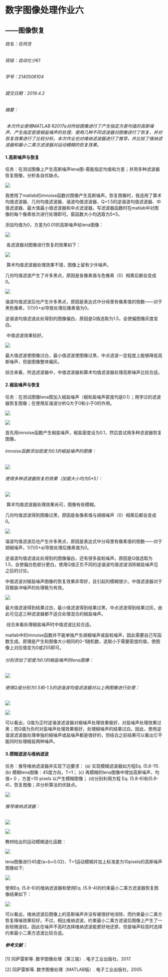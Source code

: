 # 数字图像处理作业六

## ——图像恢复



###### 姓名：任珂含 

###### 班级：自动化少61 

###### 学号：2140506104

###### 提交日期：2019.4.2



###### *摘要：*

​	*本次作业使用MATLAB R2017a对所给图像进行了产生指定方差均值的高斯噪声、产生指定密度椒盐噪声的处理，使用几种不同滤波器对图像进行了恢复，并对恢复效果进行了比较分析。本次作业也对维纳滤波器进行了推导，并比较了维纳滤波器和最小二乘方滤波器对运动模糊的恢复效果。*



#### 1.高斯噪声与恢复

​	任务：在测试图像上产生高斯噪声lena图-需能指定均值和方差；并用多种滤波器恢复图像，分析各自优缺点。

![](https://github.com/kathyrkh/hw56iiiii/raw/master/11.png)

我使用了matlab的imnoise函数对图像产生高斯噪声。恢复图像时，我选用了算术均值滤波器、几何均值滤波器、谐波均值滤波器、Q=1.5的逆谐波均值滤波器、中值滤波器、最大值最小值滤波器和中点滤波器。写滤波器函数时在matlab中对图像的每个像素依次进行处理即可。窗函数大小均选取为5*5。

添加均值为0，方差为0.01的高斯噪声给lena图像：

![](https://github.com/kathyrkh/hw56iiiii/raw/master/lenagau.png)

​	各滤波器对图像进行恢复的效果如下：

![](https://github.com/kathyrkh/hw56iiiii/raw/master/ifgau1.png)

​	算术均值滤波器处理效果不错，图像上留有少许噪声。

​	几何均值滤波产生了许多黑点，原因是各像素值与色像素（0）相乘后都会变成0。

![](https://github.com/kathyrkh/hw56iiiii/raw/master/ifgau2.png)

​	谐波均值滤波后也产生许多黑点，原因是表达式中分母里有像素值的倒数——对于黑色像素，1/(1/0+a)导致处理后像素值为0。

​	逆谐波均值滤波此处得到的图像偏白，原因是Q值选取为1.5，会使偏图像灰度变白。

​	中值滤波效果较好。





![](https://github.com/kathyrkh/hw56iiiii/raw/master/ifgau3.png)

​	最大值滤波使图像过白，最小值滤波使图像过黑，中点滤波一定程度上能够降低高斯噪声，但是图像整体偏灰。

​	综合来看，所选滤波器中，中值滤波器和算术均值滤波器处理高斯噪声比较合适。



#### 2.椒盐噪声与恢复

​	任务：在测试图像lena图加入椒盐噪声（椒和盐噪声密度均是0.1）；用学过的滤波器恢复图像；在使用反谐波分析Q大于0和小于0的作用。

![](https://github.com/kathyrkh/hw56iiiii/raw/master/jy11.png)

![](https://github.com/kathyrkh/hw56iiiii/raw/master/jy12.png)

首先用imnoise函数产生椒盐噪声，椒盐密度设为0.1，然后尝试用多种滤波器恢复图像。

###### imnoise函数添加密度为0.1的椒盐噪声的图像：

![](https://github.com/kathyrkh/hw56iiiii/raw/master/lenaps.png)

###### 使用多种滤波器恢复的效果（加窗大小均为5*5）：

![](https://github.com/kathyrkh/hw56iiiii/raw/master/ifps1.png)

​	算术均值滤波器处理效果尚可，图像有些模糊。

​	几何均值滤波得到图像过黑，原因是各像素值与胡椒噪声（0）相乘后都会变成0。

![](https://github.com/kathyrkh/hw56iiiii/raw/master/ifps2.png)

​	谐波均值滤波后也产生许多黑点，原因是表达式中分母里有像素值的倒数——对于胡椒噪声，1/(1/0+a)导致处理后像素值为0。

​	逆谐波均值滤波此处得到的图像偏白，还有很多盐粒噪声。原因是Q值选取为1.5，会使偏白色部分更白。使用Q值正负不同的逆谐波均值滤波消除椒盐噪声见之后的讨论。

​	中值滤波对椒盐噪声图像的恢复效果非常好，且引起的模糊很少。中值滤波器对于双极脉冲噪声的处理极为有效。



![](https://github.com/kathyrkh/hw56iiiii/raw/master/ifps3.png)

​	最大值滤波得到结果过白，最小值滤波得到结果过黑，中点滤波得到结果过灰。由此可见这三种滤波器都不适合处理混合的椒盐噪声。

​	综合来看处理椒盐噪声时中值滤波比较合适。



​	matlab中的imnoise函数并不能单独产生胡椒噪声或盐粒噪声，因此需要自己写函数生成。原理是产生和图像大小相同的0-1随机数，选取小于需要密度的值，使图像上对应值变为0或255即可。

###### 分别添加了密度为0.1的椒盐噪声的lena图像：

![](https://github.com/kathyrkh/hw56iiiii/raw/master/jiaoyan.png)

###### 使用Q值分别为1.5和-1.5的逆谐波均值滤波器对以上两图像进行处理：

![](https://github.com/kathyrkh/hw56iiiii/raw/master/jiaozf.png)

![](https://github.com/kathyrkh/hw56iiiii/raw/master/yanzf.png)

​	可以看出，Q值为正时逆谐波滤波器对椒噪声处理效果极好，对盐噪声处理效果过黑；而Q值为负时对盐噪声处理效果极好，处理椒噪声的结果过白。因此，使用逆谐波滤波器处理单独的椒噪声或盐噪声都是很好的，但结合之前结果可以看出它不能同时处理椒盐两种噪声。



#### 3.模糊滤波与维纳滤波

任务：推导维纳滤波器并实现下边要求：
(a) 实现模糊滤波器如方程Eq. (5.6-11).
(b) 模糊lena图像：45度方向，T=1；
(c) 再模糊的lena图像中增加高斯噪声，均值= 0 ，方差=10 pixels 以产生模糊图像；
(d)分别利用方程 Eq. (5.8-6)和(5.9-4)，恢复图像；并分析算法的优缺点。





![](https://github.com/kathyrkh/hw56iiiii/raw/master/wei.png)

###### 推导维纳滤波器：

![](https://github.com/kathyrkh/hw56iiiii/raw/master/tuidao0.jpg)

![](https://github.com/kathyrkh/hw56iiiii/raw/master/tuidao1.jpg)



教材给出的运动模糊退化函数：

![](https://github.com/kathyrkh/hw56iiiii/raw/master/ydmh.png)

lena图像进行45度(a=b=0.02)、T=1运动模糊并加上标准差为10pixels的高斯噪声图像如下;

![](https://github.com/kathyrkh/hw56iiiii/raw/master/movbg.png)

使用Eq. (5.8-6)的维纳滤波器和使用Eq. (5.9-4)的约束最小二乘方滤波器恢复图像结果如下：

![](https://github.com/kathyrkh/hw56iiiii/raw/master/movwc.png)

​	可以看出，维纳滤波后图像上的高斯噪声并没有被很好地消除，而约束最小二乘方恢复降噪效果较好。不过，相比维纳滤波，约束最小二乘方滤波后图像上产生了一些轻微波纹。因此在噪声不高时选择维纳滤波能更好地还原，但是噪声较高时选择约束最小二乘方滤波比较合适。



##### 参考文献：

[1] 冈萨雷斯等. 数字图像处理（第三版）. 电子工业出版社，2017.

[2] 冈萨雷斯等. 数字图像处理（MATLAB版）. 电子工业出版社，2005.









